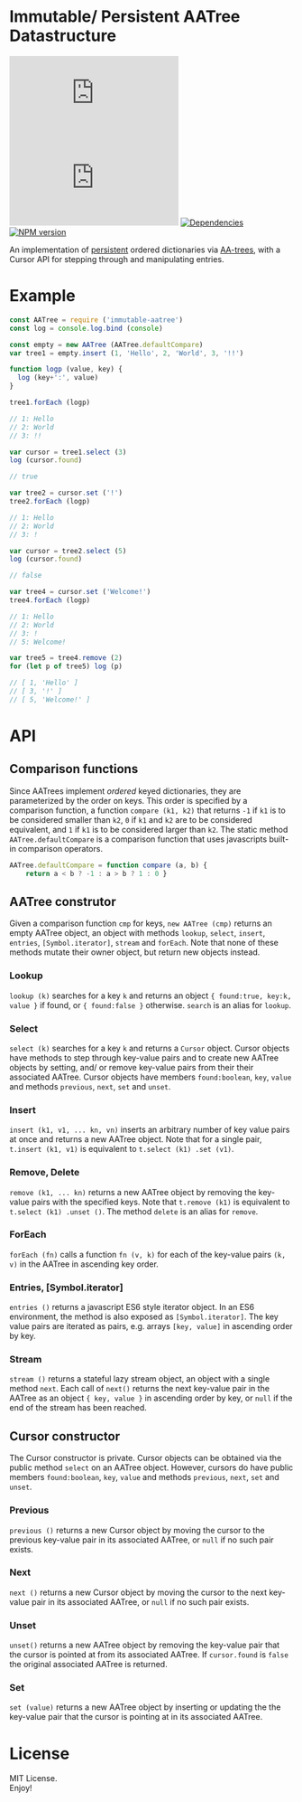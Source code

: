 # Immutable/ Persistent AATree Datastructure

 ![Size][size-image] ![Size gzip][size-gzip-image] [![Dependencies][deps-image]][deps-url] [![NPM version][npm-image]][npm-url]

An implementation of [persistent][1] ordered dictionaries via [AA-trees][2], 
with a Cursor API for stepping through and manipulating entries.

[1]: https://en.wikipedia.org/wiki/Persistent_data_structure
[2]: https://en.wikipedia.org/wiki/AA_tree

# Example

```javascript
const AATree = require ('immutable-aatree')
const log = console.log.bind (console)

const empty = new AATree (AATree.defaultCompare)
var tree1 = empty.insert (1, 'Hello', 2, 'World', 3, '!!')

function logp (value, key) {
  log (key+':', value)
}

tree1.forEach (logp)

// 1: Hello
// 2: World
// 3: !!

var cursor = tree1.select (3)
log (cursor.found)

// true

var tree2 = cursor.set ('!')
tree2.forEach (logp)

// 1: Hello
// 2: World
// 3: !

var cursor = tree2.select (5)
log (cursor.found)

// false

var tree4 = cursor.set ('Welcome!')
tree4.forEach (logp)

// 1: Hello
// 2: World
// 3: !
// 5: Welcome!

var tree5 = tree4.remove (2)
for (let p of tree5) log (p)

// [ 1, 'Hello' ]
// [ 3, '!' ]
// [ 5, 'Welcome!' ]
```

# API

## Comparison functions
Since AATrees implement _ordered_ keyed dictionaries,
they are parameterized by the order on keys.
This order is specified by a comparison function, a function
`compare (k1, k2)` that returns
`-1` if `k1` is to be considered smaller than `k2`,
`0` if `k1` and `k2` are to be considered equivalent, and
`1` if `k1` is to be considered larger than `k2`.
The static method `AATree.defaultCompare` is a comparison function
that uses javascripts built-in comparison operators.

```javascript
AATree.defaultCompare = function compare (a, b) {
	return a < b ? -1 : a > b ? 1 : 0 }
```

## AATree construtor
Given a comparison function `cmp` for keys,
`new AATree (cmp)` returns an empty AATree object, an object with methods
`lookup`, `select`, `insert`, `entries`, `[Symbol.iterator]`, `stream` and `forEach`.
Note that none of these methods mutate their owner object, but
return new objects instead.

### Lookup
`lookup (k)` searches for a key `k` and returns an object
`{ found:true, key:k, value }` if found,
or `{ found:false }` otherwise. `search` is an alias for `lookup`. 

### Select
`select (k)` searches for a key `k` and returns a `Cursor` object.
Cursor objects have methods to step through key-value pairs and to create
new AATree objects by setting, and/ or remove key-value pairs from their
their associated AATree.
Cursor objects have members `found:boolean`, `key`, `value`
and methods `previous`, `next`, `set` and `unset`.

### Insert
`insert (k1, v1, ... kn, vn)` inserts an arbitrary number of
key value pairs at once and returns a new AATree object.
Note that for a single pair, `t.insert (k1, v1)` is equivalent to
`t.select (k1) .set (v1)`.

### Remove, Delete
`remove (k1, ... kn)` returns a new AATree object by removing the 
key-value pairs with the specified keys. Note that `t.remove (k1)` is 
equivalent to `t.select (k1) .unset ()`. The method `delete`
is an alias for `remove`.

### ForEach
`forEach (fn)` calls a function `fn (v, k)` for each of the
key-value pairs `(k, v)` in the AATree in ascending key order.

### Entries, [Symbol.iterator]
`entries ()` returns a javascript ES6 style iterator object. 
In an ES6 environment, the method is also exposed as `[Symbol.iterator]`.
The key value pairs are iterated as pairs, e.g. arrays `[key, value]`
in ascending order by key. 

### Stream
`stream ()` returns a stateful lazy stream object, an object with
a single method `next`. Each call of `next()` returns
the next key-value pair in the AATree as an object `{ key, value }`
in ascending order by key, or `null` if
the end of the stream has been reached.

## Cursor constructor
The Cursor constructor is private.
Cursor objects can be obtained via the public method `select`
on an AATree object. However, cursors do have public members
`found:boolean`, `key`, `value` and methods
`previous`, `next`, `set` and `unset`.

### Previous
`previous ()` returns a new Cursor object by moving the cursor
to the previous key-value pair in its associated AATree, or
`null` if no such pair exists. 

### Next
`next ()` returns a new Cursor object by moving the cursor
to the next key-value pair in its associated AATree, or
`null` if no such pair exists. 

### Unset
`unset()` returns a new AATree object by removing the key-value pair
that the cursor is pointed at from its associated AATree. 
If `cursor.found` is `false` the original associated AATree is returned. 

### Set
`set (value)` returns a new AATree object by inserting or updating the
the key-value pair that the cursor is pointing at in its associated AATree.

# License

MIT License.  
Enjoy!


[npm-image]: https://img.shields.io/npm/v/immutable-aatree.svg
[npm-url]: https://npmjs.org/package/immutable-aatree
[deps-image]: https://img.shields.io/david/alwinb/immutable-aatree.svg
[deps-url]: https://david-dm.org/alwinb/immutable-aatree
[size-image]: http://img.badgesize.io/alwinb/immutable-aatree/master/lib/aatree.js
[size-gzip-image]: http://img.badgesize.io/alwinb/immutable-aatree/master/lib/aatree.js?compression=gzip